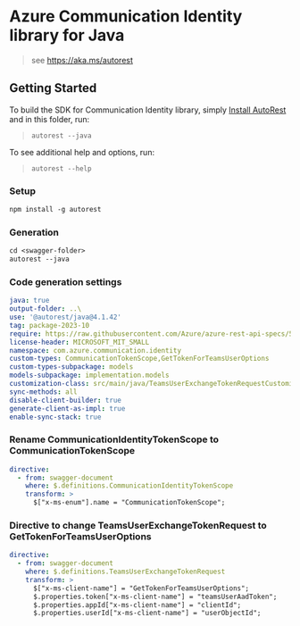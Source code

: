 # Azure Communication Identity library for Java

> see https://aka.ms/autorest

## Getting Started

To build the SDK for Communication Identity library, simply [Install AutoRest](https://aka.ms/autorest) and in this folder, run:
> `autorest --java`

To see additional help and options, run:
> `autorest --help`

### Setup
```ps
npm install -g autorest
```

### Generation
```ps
cd <swagger-folder>
autorest --java
```

### Code generation settings
``` yaml
java: true
output-folder: ..\
use: '@autorest/java@4.1.42'
tag: package-2023-10
require: https://raw.githubusercontent.com/Azure/azure-rest-api-specs/5797d78f04cd8ca773be82d2c99a3294009b3f0a/specification/communication/data-plane/Identity/readme.md
license-header: MICROSOFT_MIT_SMALL
namespace: com.azure.communication.identity
custom-types: CommunicationTokenScope,GetTokenForTeamsUserOptions
custom-types-subpackage: models
models-subpackage: implementation.models
customization-class: src/main/java/TeamsUserExchangeTokenRequestCustomization.java
sync-methods: all
disable-client-builder: true
generate-client-as-impl: true
enable-sync-stack: true
```

### Rename CommunicationIdentityTokenScope to CommunicationTokenScope
```yaml
directive:
  - from: swagger-document
    where: $.definitions.CommunicationIdentityTokenScope
    transform: >
      $["x-ms-enum"].name = "CommunicationTokenScope";
```

### Directive to change TeamsUserExchangeTokenRequest to GetTokenForTeamsUserOptions
```yaml
directive:
  - from: swagger-document
    where: $.definitions.TeamsUserExchangeTokenRequest
    transform: >
      $["x-ms-client-name"] = "GetTokenForTeamsUserOptions";
      $.properties.token["x-ms-client-name"] = "teamsUserAadToken";
      $.properties.appId["x-ms-client-name"] = "clientId";
      $.properties.userId["x-ms-client-name"] = "userObjectId";
```

